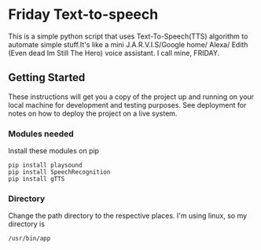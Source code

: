 # Friday Text-to-speech
This is a simple python script that uses Text-To-Speech(TTS) algorithm to automate simple stuff.It's like a mini J.A.R.V.I.S/Google home/ Alexa/ Edith (Even dead Im Still The Hero) voice assistant. I call mine, FRIDAY. 

## Getting Started
These instructions will get you a copy of the project up and running on your local machine for development and testing purposes. See deployment for notes on how to deploy the project on a live system.

### Modules needed
Install these modules on pip
```
pip install playsound
pip install SpeechRecognition
pip install gTTS
```

### Directory
Change the path directory to the respective places. I'm using linux, so my directory is 
```
/usr/bin/app
```